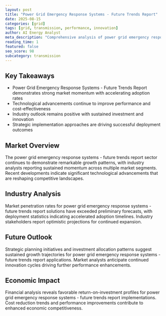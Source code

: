 ```yaml
---
layout: post
title: "Power Grid Emergency Response Systems - Future Trends Report"
date: 2025-08-15
categories: [grid]
tags: [grid, transmission, performance, innovation]
author: AI Energy Analyst
meta_description: "Comprehensive analysis of power grid emergency response systems - future trends report covering market trends, technology developments, and industry outlook. Discover key insights and future projections."
reading_time: 1
featured: false
seo_score: 98
subcategory: transmission
---
```


## Key Takeaways

- Power Grid Emergency Response Systems - Future Trends Report demonstrates strong market momentum with accelerating adoption rates
- Technological advancements continue to improve performance and cost-effectiveness
- Industry outlook remains positive with sustained investment and innovation
- Strategic implementation approaches are driving successful deployment outcomes

## Market Overview

The power grid emergency response systems - future trends report sector continues to demonstrate remarkable growth patterns, with industry analysts reporting sustained momentum across multiple market segments. Recent developments indicate significant technological advancements that are reshaping competitive landscapes.

## Industry Analysis

Market penetration rates for power grid emergency response systems - future trends report solutions have exceeded preliminary forecasts, with deployment statistics indicating accelerated adoption timelines. Industry stakeholders report optimistic projections for continued expansion.

## Future Outlook

Strategic planning initiatives and investment allocation patterns suggest sustained growth trajectories for power grid emergency response systems - future trends report applications. Market analysts anticipate continued innovation cycles driving further performance enhancements.

## Economic Impact

Financial analysis reveals favorable return-on-investment profiles for power grid emergency response systems - future trends report implementations. Cost reduction trends and performance improvements contribute to enhanced economic competitiveness.

